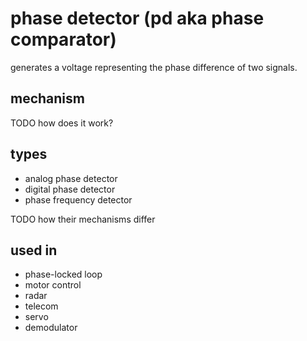 phase detector (pd aka phase comparator)
========================================
generates a voltage representing the phase difference of two signals.

mechanism
---------
TODO how does it work?

types
-----
* analog phase detector
* digital phase detector
* phase frequency detector

TODO how their mechanisms differ

used in
-------
* phase-locked loop
* motor control
* radar
* telecom
* servo
* demodulator
